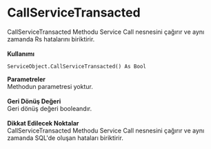 # CallServiceTransacted

CallServiceTransacted Methodu Service Call nesnesini çağırır ve aynı zamanda Rs hatalarını biriktirir.\
\
**Kullanımı**

```
ServiceObject.CallServiceTransacted() As Bool
```

**Parametreler**\
Methodun parametresi yoktur.\
\
**Geri Dönüş Değeri**\
Geri dönüş değeri booleandır.\
\
**Dikkat Edilecek Noktalar**\
CallServiceTransacted Methodu Service Call nesnesini çağırır ve aynı zamanda SQL'de oluşan hataları biriktirir.

